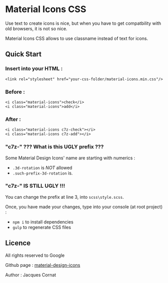 # Material Icons CSS

Use text to create icons is nice, but when you have to get compatbility with old browsers, it is not so nice.

Material Icons CSS allows to use classname instead of text for icons.

## Quick Start

### Insert into your HTML :

    <link rel="stylesheet" href="your-css-folder/material-icons.min.css"/>

### Before :

    <i class="material-icons">check</i>
    <i class="material-icons">add</i>

### After :

    <i class="material-icons c7z-check"></i>
    <i class="material-icons c7z-add"></i>

### "c7z-" ??? What is this UGLY prefix ???

Some Material Design Icons' name are starting with numerics :

 - `.3d-rotation` is *NOT* allowed
 - `.such-prefix-3d-rotation` is.

### "c7z-" IS STILL UGLY !!!

You can change the prefix at line 3, into `scss\style.scss`.

Once, you have made your changes, type into your console (at root project) :

- `npm i` to install dependencies
- `gulp` to regenerate CSS files

## Licence

All rights reserved to Google

Github page : [material-design-icons](https://github.com/google/material-design-icons/)

Author : Jacques Cornat
